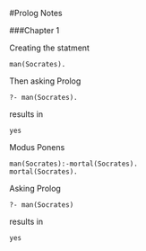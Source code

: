 #Prolog Notes

###Chapter 1

Creating the statment

```
man(Socrates).
```

Then asking Prolog

```
?- man(Socrates).
```

results in 
```
yes 
```

Modus Ponens

```
man(Socrates):-mortal(Socrates).
mortal(Socrates).
```

Asking Prolog 

```
?- man(Socrates)
```

results in

```
yes
```

